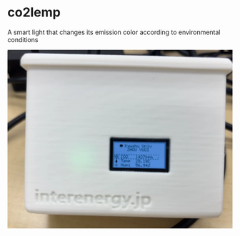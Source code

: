 # co2lemp
A smart light that changes its emission color according to environmental conditions

<center><img src="https://github.com/ChouYuduki/co2lemp/blob/main/1.png" width="700"></center>

